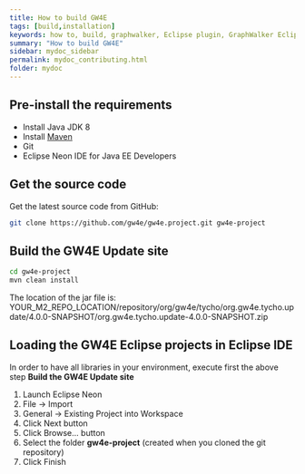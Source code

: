 ```yaml
---
title: How to build GW4E
tags: [build,installation]
keywords: how to, build, graphwalker, Eclipse plugin, GraphWalker Eclipse Plugin
summary: "How to build GW4E"
sidebar: mydoc_sidebar
permalink: mydoc_contributing.html
folder: mydoc
---
```


## Pre-install the requirements
 * Install Java JDK 8
 * Install [Maven](http://maven.apache.org/download.cgi)
 * Git
 * Eclipse Neon IDE for Java EE Developers
 
## Get the source code

Get the latest source code from GitHub:

```sh
git clone https://github.com/gw4e/gw4e.project.git gw4e-project
```

## Build the GW4E Update site
```sh
cd gw4e-project
mvn clean install 
```
The location of the jar file is:<br/>
YOUR_M2_REPO_LOCATION/repository/org/gw4e/tycho/org.gw4e.tycho.update/4.0.0-SNAPSHOT/org.gw4e.tycho.update-4.0.0-SNAPSHOT.zip


## Loading the GW4E Eclipse projects in Eclipse IDE 
In order to have all libraries in your environment, execute first the above step **Build the GW4E Update site**

1. Launch Eclipse Neon
2. File -> Import
3. General -> Existing Project into Workspace
4. Click Next button
5. Click Browse... button
6. Select the folder **gw4e-project** (created when you cloned the git repository)
7. Click Finish
